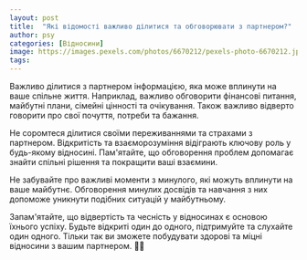 ```yaml
---
layout: post
title:  "Які відомості важливо ділитися та обговорювати з партнером?"
author: psy
categories: [Відносини]
image: https://images.pexels.com/photos/6670212/pexels-photo-6670212.jpeg?auto=compress&cs=tinysrgb&fit=crop&h=627&w=1200
tags: 
---
```


Важливо ділитися з партнером інформацією, яка може вплинути на ваше спільне життя. Наприклад, важливо обговорити фінансові питання, майбутні плани, сімейні цінності та очікування. Також важливо відверто говорити про свої почуття, потреби та бажання.

Не соромтеся ділитися своїми переживаннями та страхами з партнером. Відкритість та взаєморозуміння відіграють ключову роль у будь-якому відносині. Пам'ятайте, що обговорення проблем допомагає знайти спільні рішення та покращити ваші взаємини.

Не забувайте про важливі моменти з минулого, які можуть вплинути на ваше майбутнє. Обговорення минулих досвідів та навчання з них допоможе уникнути подібних ситуацій у майбутньому.

Запам'ятайте, що відвертість та чесність у відносинах є основою їхнього успіху. Будьте відкриті один до одного, підтримуйте та слухайте один одного. Тільки так ви зможете побудувати здорові та міцні відносини з вашим партнером. 🌟💑


